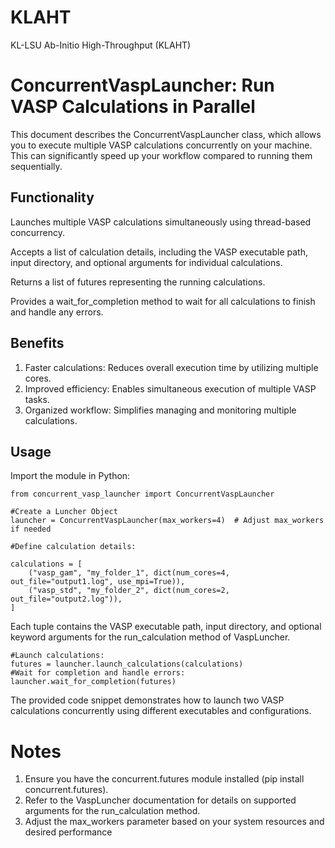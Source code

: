 # KLAHT
KL-LSU Ab-Initio High-Throughput (KLAHT)


# ConcurrentVaspLauncher: Run VASP Calculations in Parallel

This document describes the ConcurrentVaspLauncher class, which allows you to execute multiple VASP calculations concurrently on your machine. 
This can significantly speed up your workflow compared to running them sequentially.

## Functionality

Launches multiple VASP calculations simultaneously using thread-based concurrency.

Accepts a list of calculation details, including the VASP executable path, input directory, and optional arguments for individual calculations.

Returns a list of futures representing the running calculations.

Provides a wait_for_completion method to wait for all calculations to finish and handle any errors.

## Benefits
1. Faster calculations: Reduces overall execution time by utilizing multiple cores.
2. Improved efficiency: Enables simultaneous execution of multiple VASP tasks.
3. Organized workflow: Simplifies managing and monitoring multiple calculations.

## Usage

Import the module in Python:

```
from concurrent_vasp_launcher import ConcurrentVaspLauncher

#Create a Luncher Object
launcher = ConcurrentVaspLauncher(max_workers=4)  # Adjust max_workers if needed

#Define calculation details:

calculations = [
    ("vasp_gam", "my_folder_1", dict(num_cores=4, out_file="output1.log", use_mpi=True)),
    ("vasp_std", "my_folder_2", dict(num_cores=2, out_file="output2.log")),
]
```

Each tuple contains the VASP executable path, input directory, and optional keyword arguments for the run_calculation method of VaspLuncher.

```
#Launch calculations:
futures = launcher.launch_calculations(calculations)
#Wait for completion and handle errors:
launcher.wait_for_completion(futures)
```

The provided code snippet demonstrates how to launch two VASP calculations concurrently using different executables and configurations.

# Notes

1. Ensure you have the concurrent.futures module installed (pip install concurrent.futures).
2. Refer to the VaspLuncher documentation for details on supported arguments for the run_calculation method.
3. Adjust the max_workers parameter based on your system resources and desired performance
